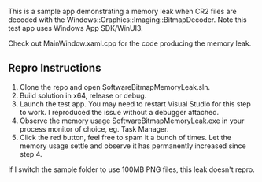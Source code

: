 This is a sample app demonstrating a memory leak when CR2 files are decoded with the Windows::Graphics::Imaging::BitmapDecoder. Note this test app uses Windows App SDK/WinUI3.

Check out MainWindow.xaml.cpp for the code producing the memory leak.

## Repro Instructions

1. Clone the repo and open SoftwareBitmapMemoryLeak.sln.
2. Build solution in x64, release or debug.
3. Launch the test app. You may need to restart Visual Studio for this step to work. I reproduced the issue without a debugger attached.
4. Observe the memory usage SoftwareBitmapMemoryLeak.exe in your process monitor of choice, eg. Task Manager.
5. Click the red button, feel free to spam it a bunch of times. Let the memory usage settle and observe it has permanently increased since step 4.

If I switch the sample folder to use 100MB PNG files, this leak doesn't repro.
